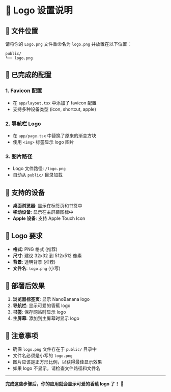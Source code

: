 # 🍌 Logo 设置说明

## 📁 文件位置

请将你的 `Logo.png` 文件重命名为 `logo.png` 并放置在以下位置：

```
public/
└── logo.png
```

## 🔧 已完成的配置

### 1. **Favicon 配置**
- 在 `app/layout.tsx` 中添加了 favicon 配置
- 支持多种设备类型 (icon, shortcut, apple)

### 2. **导航栏 Logo**
- 在 `app/page.tsx` 中替换了原来的渐变方块
- 使用 `<img>` 标签显示 logo 图片

### 3. **图片路径**
- Logo 文件路径: `/logo.png`
- 自动从 `public/` 目录加载

## 📱 支持的设备

- **桌面浏览器**: 显示在标签页和书签中
- **移动设备**: 显示在主屏幕图标中
- **Apple 设备**: 支持 Apple Touch Icon

## 🎨 Logo 要求

- **格式**: PNG 格式 (推荐)
- **尺寸**: 建议 32x32 到 512x512 像素
- **背景**: 透明背景 (推荐)
- **文件名**: `logo.png` (小写)

## 🚀 部署后效果

1. **浏览器标签页**: 显示 NanoBanana logo
2. **导航栏**: 显示可爱的香蕉 logo
3. **书签**: 保存网站时显示 logo
4. **主屏幕**: 添加到主屏幕时显示 logo

## 📝 注意事项

- 确保 `logo.png` 文件存在于 `public/` 目录中
- 文件名必须是小写的 `logo.png`
- 图片应该是正方形比例，以获得最佳显示效果
- 如果 logo 不显示，请检查文件路径和文件名

---

**完成这些步骤后，你的应用就会显示可爱的香蕉 logo 了！** 🎉 